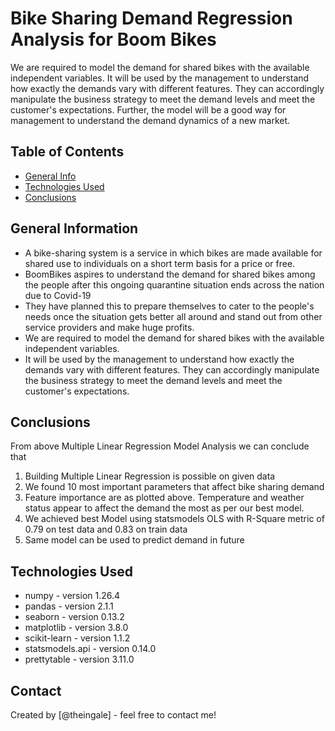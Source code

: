 # Bike Sharing Demand Regression Analysis for Boom Bikes
We are required to model the demand for shared bikes with the available independent variables. It will be used by the management to understand how exactly the demands vary with different features. They can accordingly manipulate the business strategy to meet the demand levels and meet the customer's expectations. Further, the model will be a good way for management to understand the demand dynamics of a new market.


## Table of Contents
* [General Info](#general-information)
* [Technologies Used](#technologies-used)
* [Conclusions](#conclusions)

<!-- You can include any other section that is pertinent to your problem -->

## General Information
- A bike-sharing system is a service in which bikes are made available for shared use to individuals on a short term basis for a price or free.
- BoomBikes aspires to understand the demand for shared bikes among the people after this ongoing quarantine situation ends across the nation due to Covid-19
- They have planned this to prepare themselves to cater to the people's needs once the situation gets better all around and stand out from other service providers and make huge profits.
- We are required to model the demand for shared bikes with the available independent variables.
- It will be used by the management to understand how exactly the demands vary with different features. They can accordingly manipulate the business strategy to meet the demand levels and meet the customer's expectations.

<!-- You don't have to answer all the questions - just the ones relevant to your project. -->

## Conclusions
From above Multiple Linear Regression Model Analysis we can conclude that

1. Building Multiple Linear Regression is possible on given data
2. We found 10 most important parameters that affect bike sharing demand
3. Feature importance are as plotted above. Temperature and weather status appear to affect the demand the most as per our best model.
4. We achieved best Model using statsmodels OLS with R-Square metric of 0.79 on test data and 0.83 on train data
5. Same model can be used to predict demand in future

<!-- You don't have to answer all the questions - just the ones relevant to your project. -->


## Technologies Used
- numpy - version 1.26.4
- pandas - version 2.1.1
- seaborn - version 0.13.2
- matplotlib - version 3.8.0
- scikit-learn - version 1.1.2
- statsmodels.api - version 0.14.0
- prettytable - version 3.11.0

<!-- As the libraries versions keep on changing, it is recommended to mention the version of library used in this project -->


## Contact
Created by [@theingale] - feel free to contact me!


<!-- Optional -->
<!-- ## License -->
<!-- This project is open source and available under the [... License](). -->

<!-- You don't have to include all sections - just the one's relevant to your project -->